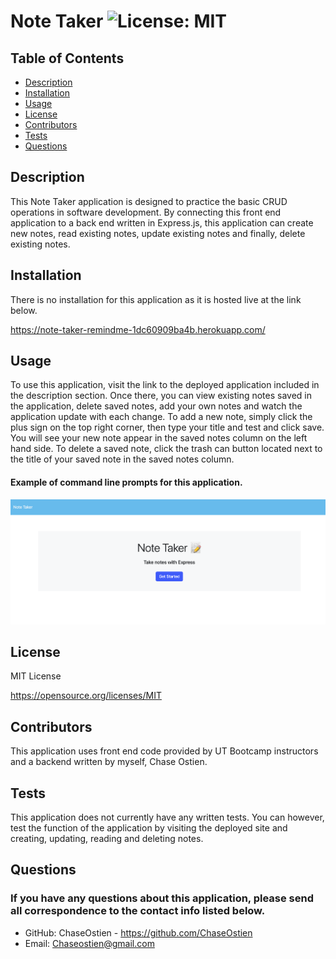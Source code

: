 # Note Taker ![License: MIT](https://img.shields.io/badge/License-MIT-yellow.svg)

## Table of Contents
* [Description](#description)
* [Installation](#installation)
* [Usage](#usage)
* [License](#license)
* [Contributors](#contributors)
* [Tests](#tests)
* [Questions](#questions)

## Description
This Note Taker application is designed to practice the basic CRUD operations in software development. By connecting this front end application to a back end written in Express.js, this application can create new notes, read existing notes, update existing notes and finally, delete existing notes.  
## Installation
There is no installation for this application as it is hosted live at the link below.

https://note-taker-remindme-1dc60909ba4b.herokuapp.com/
## Usage
To use this application, visit the link to the deployed application included in the description section. Once there, you can view existing notes saved in the application, delete saved notes, add your own notes and watch the application update with each change. To add a new note, simply click the plus sign on the top right corner, then type your title and test and click save. You will see your new note appear in the saved notes column on the left hand side. To delete a saved note, click the trash can button located next to the title of your saved note in the saved notes column. 
#### Example of command line prompts for this application.
![Screenshot of command line prompts.](./public/assets/img/Screenshot11.png)
## License
MIT License

https://opensource.org/licenses/MIT
## Contributors
This application uses front end code provided by UT Bootcamp instructors and a backend written by myself, Chase Ostien.
## Tests
This application does not currently have any written tests. You can however, test the function of the application by visiting the deployed site and creating, updating, reading and deleting notes. 
## Questions
### If you have any questions about this application, please send all correspondence to the contact info listed below. 
* GitHub: ChaseOstien - https://github.com/ChaseOstien
* Email: Chaseostien@gmail.com
